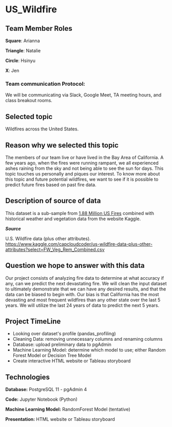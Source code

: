 # US_Wildfire

## Team Member Roles
**Square**: Arianna

**Triangle**: Natalie

**Circle**: Hsinyu

**X**: Jen

### Team communication Protocol:
We will be communicating via Slack, Google Meet, TA meeting hours, and class breakout rooms.

## Selected topic
Wildfires across the United States. 

## Reason why we selected this topic
The members of our team live or have lived in the Bay Area of California. A few years ago, when the fires were running rampant, we all experienced ashes raining from the sky and not being able to see the sun for days. This topic touches us personally and piques our interest. To know more about this topic and future potential wildfires, we want to see if it is possible to predict future fires based on past fire data.

## Description of source of data
This dataset is a sub-sample from [1.88 Million US Fires]( https://www.kaggle.com/rtatman/188-million-us-wildfires) combined with historical weather and vegetation data from the website Kaggle. 

***Source***

U.S. Wildfire data (plus other attributes). https://www.kaggle.com/capcloudcoder/us-wildfire-data-plus-other-attributes?select=FW_Veg_Rem_Combined.csv

## Question we hope to answer with this data
Our project consists of analyzing fire data to determine at what accuracy if any, can we predict the next devastating fire. We will clean the input dataset to ultimately demonstrate that we can have any desired results, and that the data can be biased to begin with. Our bias is that California has the most devasting and most frequent wildfires than any other state over the last 5 years. We will utilize the last 24 years of data to predict the next 5 years.

## Project TimeLine
- Looking over dataset's profile (pandas_profiling)
- Cleaning Data: removing unnecessary columns and renaming columns
- Database: upload preliminary data to pgAdmin
- Machine Learning Model: determine which model to use; either Random Forest Model or Decision Tree Model
- Create interactive HTML website or Tableau storyboard 

## Technologies 
**Database:** PostgreSQL 11 - pgAdmin 4

**Code:** Jupyter Notebook (Python)

**Machine Learning Model:** RandomForest Model (tentative)

**Presentation:** HTML website or Tableau storyboard

